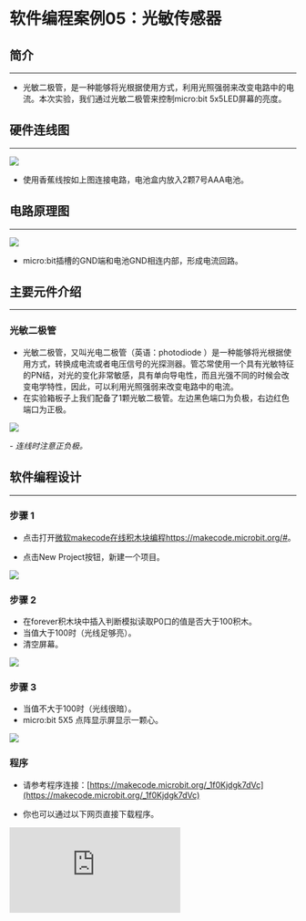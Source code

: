 ﻿# 软件编程案例05：光敏传感器

## 简介 ##
---
- 光敏二极管，是一种能够将光根据使用方式，利用光照强弱来改变电路中的电流。本次实验，我们通过光敏二极管来控制micro:bit 5x5LED屏幕的亮度。

## 硬件连线图 ##
---
![](https://wiki-media-ef.oss-cn-hongkong.aliyuncs.com/docs/microbit/circuit-design/microbit-experiment-box-kit/images/YlThssw.png)

- 使用香蕉线按如上图连接电路，电池盒内放入2颗7号AAA电池。

## 电路原理图 ##
---
![](https://wiki-media-ef.oss-cn-hongkong.aliyuncs.com/docs/microbit/circuit-design/microbit-experiment-box-kit/images/Baf6k1C.png)

- micro:bit插槽的GND端和电池GND相连内部，形成电流回路。

## 主要元件介绍 ##
---
### 光敏二极管 ###
- 光敏二极管，又叫光电二极管（英语：photodiode ）是一种能够将光根据使用方式，转换成电流或者电压信号的光探测器。管芯常使用一个具有光敏特征的PN结，对光的变化非常敏感，具有单向导电性，而且光强不同的时候会改变电学特性，因此，可以利用光照强弱来改变电路中的电流。
- 在实验箱板子上我们配备了1颗光敏二极管。左边黑色端口为负极，右边红色端口为正极。

![](https://wiki-media-ef.oss-cn-hongkong.aliyuncs.com/docs/microbit/circuit-design/microbit-experiment-box-kit/images/E1kmQUI.jpg)

*- 连线时注意正负极。*

## 软件编程设计
---
### 步骤 1

- 点击打开[微软makecode在线积木块编程https://makecode.microbit.org/#](https://makecode.microbit.org/#)。

- 点击New Project按钮，新建一个项目。

![](https://wiki-media-ef.oss-cn-hongkong.aliyuncs.com/docs/microbit/circuit-design/microbit-experiment-box-kit/images/t34k5Zb.png)

### 步骤 2

- 在forever积木块中插入判断模拟读取P0口的值是否大于100积木。
- 当值大于100时（光线足够亮）。
- 清空屏幕。

![](https://wiki-media-ef.oss-cn-hongkong.aliyuncs.com/docs/microbit/circuit-design/microbit-experiment-box-kit/images/Ll1nPCC.png)

### 步骤 3

- 当值不大于100时（光线很暗）。
- micro:bit 5X5 点阵显示屏显示一颗心。

![](https://wiki-media-ef.oss-cn-hongkong.aliyuncs.com/docs/microbit/circuit-design/microbit-experiment-box-kit/images/5WMWzWe.png)

### 程序

- 请参考程序连接：[https://makecode.microbit.org/_1f0Kjdgk7dVc](https://makecode.microbit.org/_1f0Kjdgk7dVc)

- 你也可以通过以下网页直接下载程序。



<div
    style={{
        position: 'relative',
        paddingBottom: '60%',
        overflow: 'hidden',
    }}
>
    <iframe
        src="https://makecode.microbit.org/_1f0Kjdgk7dVc"
        frameborder="0"
        sandbox="allow-popups allow-forms allow-scripts allow-same-origin"
        style={{
            position: 'absolute',
            width: '100%',
            height: '100%',
        }}
    />
</div>

## 结论
---
- 亮光不显示，光线变暗显示一颗心。


## 思考
---


## 常见问题
---


## 相关阅读
---

